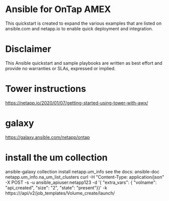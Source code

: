 # Ansible for OnTap AMEX
This quickstart is created to expand the various examples that are listed on ansible.com and netapp.io to enable quick deployment and integration.

# Disclaimer
This Ansible quickstart and sample playbooks are written as best effort and provide no warranties or SLAs, expressed or implied.

# Tower instructions
https://netapp.io/2020/01/07/getting-started-using-tower-with-awx/
# galaxy
https://galaxy.ansible.com/netapp/ontap
# install the um collection
ansible-galaxy collection install netapp.um_info
see the docs:
ansible-doc netapp.um_info.na_um_list_clusters
curl -H "Content-Type: application/json" -X POST -s -u ansible_apiuser:netapp123 -d '{ "extra_vars": { "volname": "api_created", "size": "2", "state": "present"}}' -k https://<yourip>/api/v2/job_templates/Volume_create/launch/
